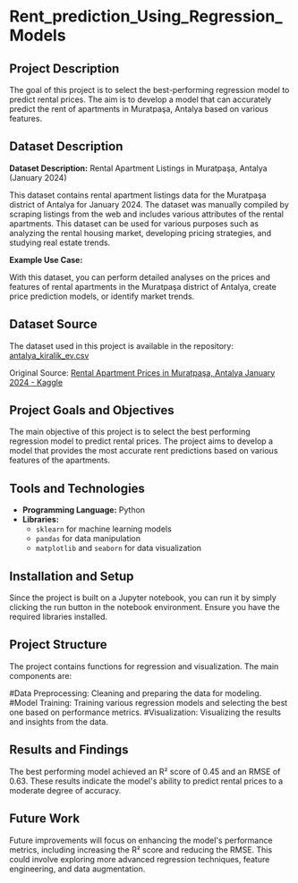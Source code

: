 # Rent_prediction_Using_Regression_Models

## Project Description
The goal of this project is to select the best-performing regression model to predict rental prices. The aim is to develop a model that can accurately predict the rent of apartments in Muratpaşa, Antalya based on various features.

## Dataset Description
**Dataset Description:** Rental Apartment Listings in Muratpaşa, Antalya (January 2024)

This dataset contains rental apartment listings data for the Muratpaşa district of Antalya for January 2024. The dataset was manually compiled by scraping listings from the web and includes various attributes of the rental apartments. This dataset can be used for various purposes such as analyzing the rental housing market, developing pricing strategies, and studying real estate trends.

**Example Use Case:**

With this dataset, you can perform detailed analyses on the prices and features of rental apartments in the Muratpaşa district of Antalya, create price prediction models, or identify market trends.

## Dataset Source
The dataset used in this project is available in the repository: [antalya_kiralik_ev.csv](antalya_kiralik_ev.csv)

Original Source: [Rental Apartment Prices in Muratpaşa, Antalya January 2024 - Kaggle](https://www.kaggle.com/datasets/drmurataltun/antalya-muratpaa-daire-kira-cretleri-2024-ocak?select=antalya_kiralik_ev.csv)

## Project Goals and Objectives
The main objective of this project is to select the best performing regression model to predict rental prices. The project aims to develop a model that provides the most accurate rent predictions based on various features of the apartments.

## Tools and Technologies
- **Programming Language:** Python
- **Libraries:** 
  - `sklearn` for machine learning models
  - `pandas` for data manipulation
  - `matplotlib` and `seaborn` for data visualization

## Installation and Setup
Since the project is built on a Jupyter notebook, you can run it by simply clicking the run button in the notebook environment. Ensure you have the required libraries installed.

## Project Structure
The project contains functions for regression and visualization. The main components are:

#Data Preprocessing: Cleaning and preparing the data for modeling.
#Model Training: Training various regression models and selecting the best one based on performance metrics.
#Visualization: Visualizing the results and insights from the data.
## Results and Findings
The best performing model achieved an R² score of 0.45 and an RMSE of 0.63. These results indicate the model's ability to predict rental prices to a moderate degree of accuracy.

## Future Work
Future improvements will focus on enhancing the model's performance metrics, including increasing the R² score and reducing the RMSE. This could involve exploring more advanced regression techniques, feature engineering, and data augmentation.
